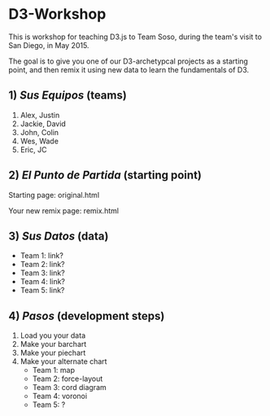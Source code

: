 # D3-Workshop

This is workshop for teaching D3.js to Team Soso, during the team's visit to San Diego, in May 2015.

The goal is to give you one of our D3-archetypcal projects as a starting point, and then remix it using new data to learn the fundamentals of D3.

## 1) _Sus Equipos_ (teams)

1. Alex, Justin
2. Jackie, David
3. John, Colin
4. Wes, Wade
5. Eric, JC

## 2) _El Punto de Partida_ (starting point)

Starting page: original.html

Your new remix page: remix.html

## 3) _Sus Datos_ (data)

- Team 1: link?
- Team 2: link?
- Team 3: link?
- Team 4: link?
- Team 5: link?

## 4) _Pasos_ (development steps)
1. Load you your data
2. Make your barchart
3. Make your piechart
4. Make your alternate chart
	- Team 1: map
	- Team 2: force-layout
	- Team 3: cord diagram
	- Team 4: voronoi
	- Team 5: ?
